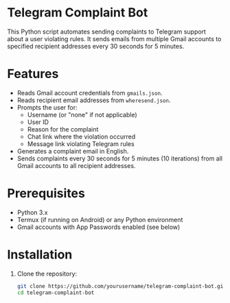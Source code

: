 # Telegram Complaint Bot

This Python script automates sending complaints to Telegram support about a user violating rules. It sends emails from multiple Gmail accounts to specified recipient addresses every 30 seconds for 5 minutes.

# Features
- Reads Gmail account credentials from `gmails.json`.
- Reads recipient email addresses from `wheresend.json`.
- Prompts the user for:
  - Username (or "none" if not applicable)
  - User ID
  - Reason for the complaint
  - Chat link where the violation occurred
  - Message link violating Telegram rules
- Generates a complaint email in English.
- Sends complaints every 30 seconds for 5 minutes (10 iterations) from all Gmail accounts to all recipient addresses.

# Prerequisites
- Python 3.x
- Termux (if running on Android) or any Python environment
- Gmail accounts with App Passwords enabled (see below)

# Installation
1. Clone the repository:
   ```bash
   git clone https://github.com/yourusername/telegram-complaint-bot.git
   cd telegram-complaint-bot